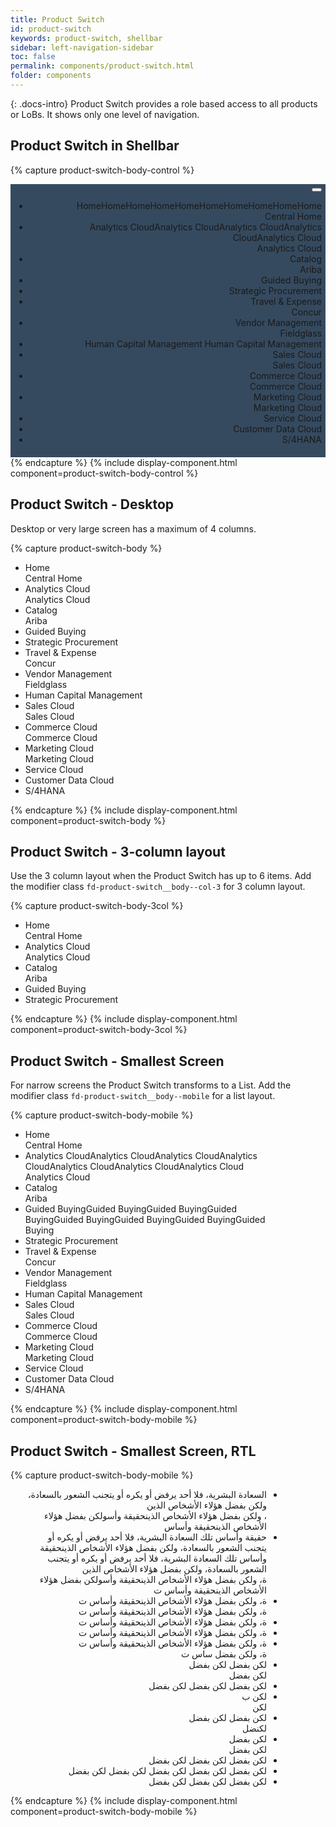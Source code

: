 ```yaml
---
title: Product Switch
id: product-switch
keywords: product-switch, shellbar
sidebar: left-navigation-sidebar
toc: false
permalink: components/product-switch.html
folder: components
---
```


{: .docs-intro}
Product Switch provides a role based access to all products or LoBs. It shows only one level of navigation.

## Product Switch in Shellbar

{% capture product-switch-body-control %}
<div style="background-color: #354A5F;text-align: right;padding: 6px;">
    <div class="fd-product-switch">
        <div class="fd-popover fd-popover--right">
            <div class="fd-popover__control">
                <button class="fd-button--light fd-popover__control fd-product-switch__control sap-icon--grid" 
                    aria-label="Image label" 
                    aria-controls="product-switch-body" 
                    aria-expanded="false" 
                    aria-haspopup="true">
                </button>
            </div>
            <div class="fd-popover__body fd-popover__body--right" aria-hidden="true" id="product-switch-body">
                <div class="fd-product-switch__body">
                    <ul class="fd-product-switch__list">
                        <li class="fd-product-switch__item" tabindex="0">
                            <div class="fd-product-switch__icon sap-icon--home"></div>
                            <div class="fd-product-switch__text">
                                <div class="fd-product-switch__title">HomeHomeHomeHomeHomeHomeHomeHomeHomeHome</div>
                                <div class="fd-product-switch__subtitle">Central Home</div>
                            </div>
                        </li>
                        <li class="fd-product-switch__item" tabindex="0" selected>
                            <div class="fd-product-switch__icon sap-icon--business-objects-experience"></div>
                            <div class="fd-product-switch__text">
                                <div class="fd-product-switch__title">Analytics CloudAnalytics CloudAnalytics CloudAnalytics CloudAnalytics Cloud</div>
                                <div class="fd-product-switch__subtitle">Analytics Cloud</div>
                            </div>
                        </li>
                        <li class="fd-product-switch__item" tabindex="0">
                            <div class="fd-product-switch__icon sap-icon--contacts"></div>
                            <div class="fd-product-switch__text">
                                <div class="fd-product-switch__title">Catalog</div>
                                <div class="fd-product-switch__subtitle">Ariba</div>
                            </div>
                        </li>
                        <li class="fd-product-switch__item" tabindex="0">
                            <div class="fd-product-switch__icon sap-icon--credit-card"></div>
                            <div class="fd-product-switch__text">
                                <div class="fd-product-switch__title">Guided Buying</div>
                            </div>
                        </li>
                        <li class="fd-product-switch__item" tabindex="0">
                            <div class="fd-product-switch__icon sap-icon--cart-3"></div>
                            <div class="fd-product-switch__text">
                                <div class="fd-product-switch__title">Strategic Procurement</div>
                            </div>
                        </li>
                        <li class="fd-product-switch__item" tabindex="0">
                            <div class="fd-product-switch__icon sap-icon--flight"></div>
                            <div class="fd-product-switch__text">
                                <div class="fd-product-switch__title">Travel & Expense</div>
                                <div class="fd-product-switch__subtitle">Concur</div>
                            </div>
                        </li>
                        <li class="fd-product-switch__item" tabindex="0">
                            <div class="fd-product-switch__icon sap-icon--shipping-status"></div>
                            <div class="fd-product-switch__text">
                                <div class="fd-product-switch__title">Vendor Management</div>
                                <div class="fd-product-switch__subtitle">Fieldglass</div>
                            </div>
                        </li>
                        <li class="fd-product-switch__item" tabindex="0">
                            <div class="fd-product-switch__icon sap-icon--customer"></div>
                            <div class="fd-product-switch__text">
                                <div class="fd-product-switch__title">Human Capital Management Human Capital Management</div>
                            </div>
                        </li>
                        <li class="fd-product-switch__item" tabindex="0">
                            <div class="fd-product-switch__icon sap-icon--sales-notification"></div>
                            <div class="fd-product-switch__text">
                                <div class="fd-product-switch__title">Sales Cloud</div>
                                <div class="fd-product-switch__subtitle">Sales Cloud</div>
                            </div>
                        </li>
                        <li class="fd-product-switch__item" tabindex="0">
                            <div class="fd-product-switch__icon sap-icon--retail-store"></div>
                            <div class="fd-product-switch__text">
                                <div class="fd-product-switch__title">Commerce Cloud</div>
                                <div class="fd-product-switch__subtitle">Commerce Cloud</div>
                            </div>
                        </li>
                        <li class="fd-product-switch__item" tabindex="0">
                            <div class="fd-product-switch__icon sap-icon--marketing-campaign"></div>
                            <div class="fd-product-switch__text">
                                <div class="fd-product-switch__title">Marketing Cloud</div>
                                <div class="fd-product-switch__subtitle">Marketing Cloud</div>
                            </div>
                        </li>
                        <li class="fd-product-switch__item" tabindex="0">
                            <div class="fd-product-switch__icon sap-icon--family-care"></div>
                            <div class="fd-product-switch__text">
                                <div class="fd-product-switch__title">Service Cloud</div>
                            </div>
                        </li>
                        <li class="fd-product-switch__item" tabindex="0">
                            <div class="fd-product-switch__icon sap-icon--customer-briefing"></div>
                            <div class="fd-product-switch__text">
                                <div class="fd-product-switch__title">Customer Data Cloud</div>
                            </div>
                        </li>
                        <li class="fd-product-switch__item" tabindex="0">
                            <div class="fd-product-switch__icon sap-icon--batch-payments"></div>
                            <div class="fd-product-switch__text">
                                <div class="fd-product-switch__title">S/4HANA</div>
                            </div>
                        </li>
                    </ul>
                </div>
            </div>
        </div>
    </div>
</div>
{% endcapture %}
{% include display-component.html component=product-switch-body-control %}

<br>

## Product Switch - Desktop
Desktop or very large screen has a maximum of 4 columns.

{% capture product-switch-body %}
<div class="fd-product-switch__body">
    <ul class="fd-product-switch__list">
        <li class="fd-product-switch__item" tabindex="0">
            <div class="fd-product-switch__icon sap-icon--home"></div>
            <div class="fd-product-switch__text">
                <div class="fd-product-switch__title">Home</div>
                <div class="fd-product-switch__subtitle">Central Home</div>
            </div>
        </li>
        <li class="fd-product-switch__item selected" tabindex="0">
            <div class="fd-product-switch__icon sap-icon--business-objects-experience"></div>
            <div class="fd-product-switch__text">
                <div class="fd-product-switch__title">Analytics Cloud</div>
                <div class="fd-product-switch__subtitle">Analytics Cloud</div>
            </div>
        </li>
        <li class="fd-product-switch__item" tabindex="0">
            <div class="fd-product-switch__icon sap-icon--contacts"></div>
            <div class="fd-product-switch__text">
                <div class="fd-product-switch__title">Catalog</div>
                <div class="fd-product-switch__subtitle">Ariba</div>
            </div>
        </li>
        <li class="fd-product-switch__item" tabindex="0">
            <div class="fd-product-switch__icon sap-icon--credit-card"></div>
            <div class="fd-product-switch__text">
                <div class="fd-product-switch__title">Guided Buying</div>
            </div>
        </li>
        <li class="fd-product-switch__item" tabindex="0">
            <div class="fd-product-switch__icon sap-icon--cart-3"></div>
            <div class="fd-product-switch__text">
                <div class="fd-product-switch__title">Strategic Procurement</div>
            </div>
        </li>
        <li class="fd-product-switch__item" tabindex="0">
            <div class="fd-product-switch__icon sap-icon--flight"></div>
            <div class="fd-product-switch__text">
                <div class="fd-product-switch__title">Travel & Expense</div>
                <div class="fd-product-switch__subtitle">Concur</div>
            </div>
        </li>
        <li class="fd-product-switch__item" tabindex="0">
            <div class="fd-product-switch__icon sap-icon--shipping-status"></div>
            <div class="fd-product-switch__text">
                <div class="fd-product-switch__title">Vendor Management</div>
                <div class="fd-product-switch__subtitle">Fieldglass</div>
            </div>
        </li>
        <li class="fd-product-switch__item" tabindex="0">
            <div class="fd-product-switch__icon sap-icon--customer"></div>
            <div class="fd-product-switch__text">
                <div class="fd-product-switch__title">Human Capital Management</div>
            </div>
        </li>
        <li class="fd-product-switch__item" tabindex="0">
            <div class="fd-product-switch__icon sap-icon--sales-notification"></div>
            <div class="fd-product-switch__text">
                <div class="fd-product-switch__title">Sales Cloud</div>
                <div class="fd-product-switch__subtitle">Sales Cloud</div>
            </div>
        </li>
        <li class="fd-product-switch__item" tabindex="0">
            <div class="fd-product-switch__icon sap-icon--retail-store"></div>
            <div class="fd-product-switch__text">
                <div class="fd-product-switch__title">Commerce Cloud</div>
                <div class="fd-product-switch__subtitle">Commerce Cloud</div>
            </div>
        </li>
        <li class="fd-product-switch__item" tabindex="0">
            <div class="fd-product-switch__icon sap-icon--marketing-campaign"></div>
            <div class="fd-product-switch__text">
                <div class="fd-product-switch__title">Marketing Cloud</div>
                <div class="fd-product-switch__subtitle">Marketing Cloud</div>
            </div>
        </li>
        <li class="fd-product-switch__item" tabindex="0">
            <div class="fd-product-switch__icon sap-icon--family-care"></div>
            <div class="fd-product-switch__text">
                <div class="fd-product-switch__title">Service Cloud</div>
            </div>
        </li>
        <li class="fd-product-switch__item" tabindex="0">
            <div class="fd-product-switch__icon sap-icon--customer-briefing"></div>
            <div class="fd-product-switch__text">
                <div class="fd-product-switch__title">Customer Data Cloud</div>
            </div>
        </li>
        <li class="fd-product-switch__item" tabindex="0">
            <div class="fd-product-switch__icon sap-icon--batch-payments"></div>
            <div class="fd-product-switch__text">
                <div class="fd-product-switch__title">S/4HANA</div>
            </div>
        </li>
    </ul>
</div>
{% endcapture %}
{% include display-component.html component=product-switch-body %}

<br>

## Product Switch - 3-column layout
Use the 3 column layout when the Product Switch has up to 6 items. 
Add the modifier class `fd-product-switch__body--col-3` for 3 column layout. 

{% capture product-switch-body-3col %}
<div class="fd-product-switch__body fd-product-switch__body--col-3">
    <ul class="fd-product-switch__list">
        <li class="fd-product-switch__item" tabindex="0">
            <div class="fd-product-switch__icon sap-icon--home"></div>
            <div class="fd-product-switch__text">
                <div class="fd-product-switch__title">Home</div>
                <div class="fd-product-switch__subtitle">Central Home</div>
            </div>
        </li>
        <li class="fd-product-switch__item selected" tabindex="0">
            <div class="fd-product-switch__icon sap-icon--business-objects-experience"></div>
            <div class="fd-product-switch__text">
                <div class="fd-product-switch__title">Analytics Cloud</div>
                <div class="fd-product-switch__subtitle">Analytics Cloud</div>
            </div>
        </li>
        <li class="fd-product-switch__item" tabindex="0">
            <div class="fd-product-switch__icon sap-icon--contacts"></div>
            <div class="fd-product-switch__text">
                <div class="fd-product-switch__title">Catalog</div>
                <div class="fd-product-switch__subtitle">Ariba</div>
            </div>
        </li>
        <li class="fd-product-switch__item" tabindex="0">
            <div class="fd-product-switch__icon sap-icon--credit-card"></div>
            <div class="fd-product-switch__text">
                <div class="fd-product-switch__title">Guided Buying</div>
            </div>
        </li>
        <li class="fd-product-switch__item" tabindex="0">
            <div class="fd-product-switch__icon sap-icon--cart-3"></div>
            <div class="fd-product-switch__text">
                <div class="fd-product-switch__title">Strategic Procurement</div>
            </div>
        </li>
    </ul>
</div>
{% endcapture %}
{% include display-component.html component=product-switch-body-3col %}

<br>

## Product Switch - Smallest Screen
For narrow screens the Product Switch transforms to a List.
Add the modifier class `fd-product-switch__body--mobile` for a list layout.

{% capture product-switch-body-mobile %}
<div style="width:450px;">
    <div class="fd-product-switch__body fd-product-switch__body--mobile">
        <ul class="fd-product-switch__list">
            <li class="fd-product-switch__item" tabindex="0">
                <div class="fd-product-switch__icon sap-icon--home"></div>
                <div class="fd-product-switch__text">
                    <div class="fd-product-switch__title">Home</div>
                    <div class="fd-product-switch__subtitle">Central Home</div>
                </div>
            </li>
            <li class="fd-product-switch__item selected" tabindex="0">
                <div class="fd-product-switch__icon sap-icon--business-objects-experience"></div>
                <div class="fd-product-switch__text">
                    <div class="fd-product-switch__title">Analytics CloudAnalytics CloudAnalytics CloudAnalytics CloudAnalytics CloudAnalytics CloudAnalytics Cloud</div>
                    <div class="fd-product-switch__subtitle">Analytics Cloud</div>
                </div>
            </li>
            <li class="fd-product-switch__item" tabindex="0">
                <div class="fd-product-switch__icon sap-icon--contacts"></div>
                <div class="fd-product-switch__text">
                    <div class="fd-product-switch__title">Catalog</div>
                    <div class="fd-product-switch__subtitle">Ariba</div>
                </div>
            </li>
            <li class="fd-product-switch__item" tabindex="0">
                <div class="fd-product-switch__icon sap-icon--credit-card"></div>
                <div class="fd-product-switch__text">
                    <div class="fd-product-switch__title">Guided BuyingGuided BuyingGuided BuyingGuided BuyingGuided BuyingGuided BuyingGuided BuyingGuided Buying</div>
                </div>
            </li>
            <li class="fd-product-switch__item" tabindex="0">
                <div class="fd-product-switch__icon sap-icon--cart-3"></div>
                <div class="fd-product-switch__text">
                    <div class="fd-product-switch__title">Strategic Procurement</div>
                </div>
            </li>
            <li class="fd-product-switch__item" tabindex="0">
                <div class="fd-product-switch__icon sap-icon--flight"></div>
                <div class="fd-product-switch__text">
                    <div class="fd-product-switch__title">Travel & Expense</div>
                    <div class="fd-product-switch__subtitle">Concur</div>
                </div>
            </li>
            <li class="fd-product-switch__item" tabindex="0">
                <div class="fd-product-switch__icon sap-icon--shipping-status"></div>
                <div class="fd-product-switch__text">
                    <div class="fd-product-switch__title">Vendor Management</div>
                    <div class="fd-product-switch__subtitle">Fieldglass</div>
                </div>
            </li>
            <li class="fd-product-switch__item" tabindex="0">
                <div class="fd-product-switch__icon sap-icon--customer"></div>
                <div class="fd-product-switch__text">
                    <div class="fd-product-switch__title">Human Capital Management</div>
                </div>
            </li>
            <li class="fd-product-switch__item" tabindex="0">
                <div class="fd-product-switch__icon sap-icon--sales-notification"></div>
                <div class="fd-product-switch__text">
                    <div class="fd-product-switch__title">Sales Cloud</div>
                    <div class="fd-product-switch__subtitle">Sales Cloud</div>
                </div>
            </li>
            <li class="fd-product-switch__item" tabindex="0">
                <div class="fd-product-switch__icon sap-icon--retail-store"></div>
                <div class="fd-product-switch__text">
                    <div class="fd-product-switch__title">Commerce Cloud</div>
                    <div class="fd-product-switch__subtitle">Commerce Cloud</div>
                </div>
            </li>
            <li class="fd-product-switch__item" tabindex="0">
                <div class="fd-product-switch__icon sap-icon--marketing-campaign"></div>
                <div class="fd-product-switch__text">
                    <div class="fd-product-switch__title">Marketing Cloud</div>
                    <div class="fd-product-switch__subtitle">Marketing Cloud</div>
                </div>
            </li>
            <li class="fd-product-switch__item" tabindex="0">
                <div class="fd-product-switch__icon sap-icon--family-care"></div>
                <div class="fd-product-switch__text">
                    <div class="fd-product-switch__title">Service Cloud</div>
                </div>
            </li>
            <li class="fd-product-switch__item" tabindex="0">
                <div class="fd-product-switch__icon sap-icon--customer-briefing"></div>
                <div class="fd-product-switch__text">
                    <div class="fd-product-switch__title">Customer Data Cloud</div>
                </div>
            </li>
            <li class="fd-product-switch__item" tabindex="0">
                <div class="fd-product-switch__icon sap-icon--batch-payments"></div>
                <div class="fd-product-switch__text">
                    <div class="fd-product-switch__title">S/4HANA</div>
                </div>
            </li>
        </ul>
    </div>
</div>
{% endcapture %}
{% include display-component.html component=product-switch-body-mobile %}


<br>

## Product Switch - Smallest Screen, RTL

{% capture product-switch-body-mobile %}
<div style="width:450px;" dir="rtl">
    <div class="fd-product-switch__body fd-product-switch__body--mobile">
        <ul class="fd-product-switch__list">
            <li class="fd-product-switch__item" tabindex="0">
                <div class="fd-product-switch__icon sap-icon--home"></div>
                <div class="fd-product-switch__text">
                    <div class="fd-product-switch__title">السعادة البشرية، فلا أحد يرفض أو يكره أو يتجنب الشعور بالسعادة، ولكن بفضل هؤلاء الأشخاص الذين</div>
                    <div class="fd-product-switch__subtitle">، ولكن بفضل هؤلاء الأشخاص الذينحقيقة وأسولكن بفضل هؤلاء الأشخاص الذينحقيقة وأساس</div>
                </div>
            </li>
            <li class="fd-product-switch__item selected" tabindex="0">
                <div class="fd-product-switch__icon sap-icon--business-objects-experience"></div>
                <div class="fd-product-switch__text">
                    <div class="fd-product-switch__title">حقيقة وأساس تلك السعادة البشرية، فلا أحد يرفض أو يكره أو يتجنب الشعور بالسعادة، ولكن بفضل هؤلاء الأشخاص الذينحقيقة وأساس تلك السعادة البشرية، فلا أحد يرفض أو يكره أو يتجنب الشعور بالسعادة، ولكن بفضل هؤلاء الأشخاص الذين</div>
                    <div class="fd-product-switch__subtitle">ة، ولكن بفضل هؤلاء الأشخاص الذينحقيقة وأسولكن بفضل هؤلاء الأشخاص الذينحقيقة وأساس ت</div>
                </div>
            </li>
            <li class="fd-product-switch__item" tabindex="0">
                <div class="fd-product-switch__icon sap-icon--contacts"></div>
                <div class="fd-product-switch__text">
                    <div class="fd-product-switch__title">ة، ولكن بفضل هؤلاء الأشخاص الذينحقيقة وأساس ت</div>
                    <div class="fd-product-switch__subtitle">ة، ولكن بفضل هؤلاء الأشخاص الذينحقيقة وأساس ت</div>
                </div>
            </li>
            <li class="fd-product-switch__item" tabindex="0">
                <div class="fd-product-switch__icon sap-icon--credit-card"></div>
                <div class="fd-product-switch__text">
                    <div class="fd-product-switch__title">ة، ولكن بفضل هؤلاء الأشخاص الذينحقيقة وأساس ت</div>
                </div>
            </li>
            <li class="fd-product-switch__item" tabindex="0">
                <div class="fd-product-switch__icon sap-icon--cart-3"></div>
                <div class="fd-product-switch__text">
                    <div class="fd-product-switch__title">ة، ولكن بفضل هؤلاء الأشخاص الذينحقيقة وأساس ت</div>
                </div>
            </li>
            <li class="fd-product-switch__item" tabindex="0">
                <div class="fd-product-switch__icon sap-icon--flight"></div>
                <div class="fd-product-switch__text">
                    <div class="fd-product-switch__title">ة، ولكن بفضل هؤلاء الأشخاص الذينحقيقة وأساس ت</div>
                    <div class="fd-product-switch__subtitle">ة، ولكن بفضل ساس ت</div>
                </div>
            </li>
            <li class="fd-product-switch__item" tabindex="0">
                <div class="fd-product-switch__icon sap-icon--shipping-status"></div>
                <div class="fd-product-switch__text">
                    <div class="fd-product-switch__title">لكن بفضل لكن بفضل </div>
                    <div class="fd-product-switch__subtitle">لكن بفضل </div>
                </div>
            </li>
            <li class="fd-product-switch__item" tabindex="0">
                <div class="fd-product-switch__icon sap-icon--customer"></div>
                <div class="fd-product-switch__text">
                    <div class="fd-product-switch__title">لكن بفضل لكن بفضل لكن بفضل </div>
                </div>
            </li>
            <li class="fd-product-switch__item" tabindex="0">
                <div class="fd-product-switch__icon sap-icon--sales-notification"></div>
                <div class="fd-product-switch__text">
                    <div class="fd-product-switch__title">لكن ب</div>
                    <div class="fd-product-switch__subtitle">لكن </div>
                </div>
            </li>
            <li class="fd-product-switch__item" tabindex="0">
                <div class="fd-product-switch__icon sap-icon--retail-store"></div>
                <div class="fd-product-switch__text">
                    <div class="fd-product-switch__title">لكن بفضل لكن بفضل </div>
                    <div class="fd-product-switch__subtitle">لكنضل </div>
                </div>
            </li>
            <li class="fd-product-switch__item" tabindex="0">
                <div class="fd-product-switch__icon sap-icon--marketing-campaign"></div>
                <div class="fd-product-switch__text">
                    <div class="fd-product-switch__title">لكن بفضل </div>
                    <div class="fd-product-switch__subtitle">لكن بفضل </div>
                </div>
            </li>
            <li class="fd-product-switch__item" tabindex="0">
                <div class="fd-product-switch__icon sap-icon--family-care"></div>
                <div class="fd-product-switch__text">
                    <div class="fd-product-switch__title">لكن بفضل لكن بفضل لكن بفضل </div>
                </div>
            </li>
            <li class="fd-product-switch__item" tabindex="0">
                <div class="fd-product-switch__icon sap-icon--customer-briefing"></div>
                <div class="fd-product-switch__text">
                    <div class="fd-product-switch__title">لكن بفضل لكن بفضل لكن بفضل لكن بفضل لكن بفضل </div>
                </div>
            </li>
            <li class="fd-product-switch__item" tabindex="0">
                <div class="fd-product-switch__icon sap-icon--batch-payments"></div>
                <div class="fd-product-switch__text">
                    <div class="fd-product-switch__title">لكن بفضل لكن بفضل لكن بفضل </div>
                </div>
            </li>
        </ul>
    </div>
</div>
{% endcapture %}
{% include display-component.html component=product-switch-body-mobile %}
